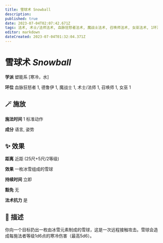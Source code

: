 ```yaml
---
title: 雪球术 Snowball
description: 
published: true
date: 2023-07-04T02:07:42.671Z
tags: 法术, 术士/法师法术, 血脉狂怒者法术, 魔战士法术, 召唤师法术, 女巫法术, 1环法术, 德鲁伊法术, 塑能系, 寒冷，水
editor: markdown
dateCreated: 2023-07-04T01:32:04.371Z
---
```


# **雪球术** *Snowball*

**学派** 塑能系 \[寒冷，水\] 

**环位** 血脉狂怒者 1, 德鲁伊 1, 魔战士 1, 术士/法师 1, 召唤师 1, 女巫 1

## 🪄 施放

**施法时间** 1 标准动作

**成分** 语言, 姿势

## ✨ 效果  

**距离** 近距 (25尺+5尺/2等级) 

**效果** 一枚冰雪组成的雪球 

**持续时间** 立即 

**豁免** 无

**法术抗力** 是

## 📖 描述

你向一个目标扔出一枚由冰雪元素制成的雪球，这是一次远程接触攻击。雪球会造成每施法者等级1d6点的寒冷伤害（最高5d6）。
    